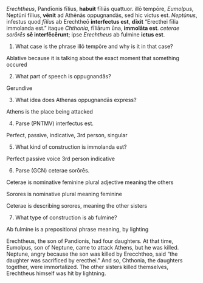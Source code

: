 *Erechtheus*, Pandīonis fīlius, **habuit** fīliās quattuor.
illō tempōre, *Eumolpus*, Neptūnī fīlius, **vēnit** ad Athēnās oppugnandās, sed hic victus est.
*Neptūnus*, infestus quod *fīliu*s ab Erechtheō **interfectus est**, **dīxit** “Erecthei fīlia immolanda est.” 
itaque *Chthonia*, fīliārum ūna, **immolāta est**. 
*ceterae sorōrēs* **sē interfēcērunt**; ipse *Erechtheus* ab fulmine **ictus est**.

1. What case is the phrase illō tempōre and why is it in that case?

Ablative because it is talking about the exact moment that something occured

2. What part of speech is oppugnandās?

Gerundive 

3. What idea does Athenas oppugnandās express?

Athens is the place being attacked 

4. Parse (PNTMV) interfectus est.

Perfect, passive, indicative, 3rd person, singular 

5. What kind of construction is immolanda est?

Perfect passive voice 3rd person indicative

6. Parse (GCN) ceterae sorōrēs.

Ceterae is nominative feminine plural adjective  meaning the others

Sorores is nominative plural meaning feminine 

Ceterae is describing sorores, meaning the other sisters 

7. What type of construction is ab fulmine?

Ab fulmine is a prepositional phrase meaning, by lighting 

Erechtheus, the son of Pandionis, had four daughters. 
At that time, Eumolpus, son of Neptune, came to attack Athens, but he was killed.
Neptune, angry because the son was killed by Erecchtheo, said “the daughter was sacrificed by erecthei."
And so, Chthonia, the daughters together, were immortalized.
The other sisters killed themselves, Erechtheus himself was hit by lightning.

